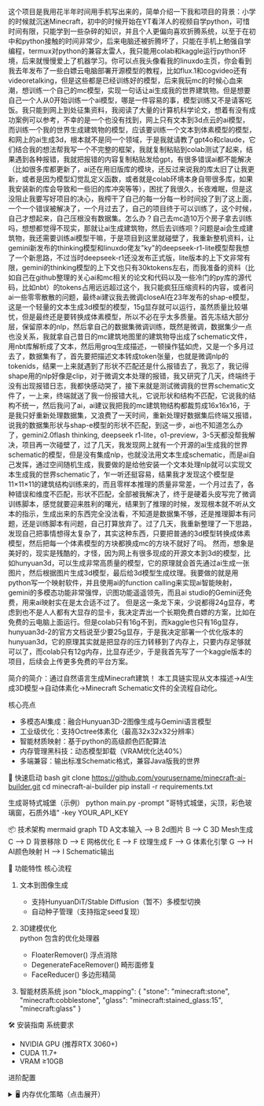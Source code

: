  这个项目是我用花半年时间用手机写出来的，简单介绍一下我和项目的背景：小学的时候就沉迷Minecraft，初中的时候开始在YT看洋人的视频自学python，可惜时间有限，只能学到一些杂碎的知识，并且个人更偏向喜欢折腾系统，以至于在初中和python接触的时间非常少，后来电脑还被折腾坏了，只能在手机上勉强自学编程，termux对python的兼容太雷人，我只能用colab和kaggle运行python环境，后来就慢慢爱上了机器学习。你可以点我头像看我的linuxdo主页，你会看到我去年发布了一些白嫖云电脑部署开源模型的教程，比如flux.1和cogvideo还有videoretalking，但是这些都是已经训练好的模型，后来我玩mc的时候心血来潮，想训练一个自己的mc模型，实现一句话让ai生成我的世界建筑物。但是想要自己一个人从0开始训练一个ai模型，哪是一件容易的事，模型训练又不是请客吃饭。我只能到网上到处征集资料，我阅读了大量的计算机科学论文，想着有没有成功案例可以参考，不幸的是一个也没有找到，网上只有文本到3d点云的ai模型，而训练一个我的世界生成建筑物的模型，应该要训练一个文本到体素模型的模型，和网上的ai生成3d，根本就不是同一个领域，于是我就请教了gpt4o和claude，它们结合我的想法帮我写一个不完整的框架，我就复制粘贴到colab测试了起来，结果遇到各种报错，我就把报错的内容复制粘贴发给gpt，有很多错误ai都不能解决（比如很多库都更新了，ai还在用旧版库的模块，还反过来说我的库太旧了让我更新，或者是因为模型幻觉乱定义函数，或者就是colab环境本身自带很多库，如果我安装新的库会导致和一些旧的库冲突等等），困扰了我很久，长夜难眠，但是这没阻止我要写好项目的决心，我榨干了自己的每一分每一秒时间投了到了这上面，一个一个错误被解决了，一个月过去了，自己的项目终于可以训练了，这个时候，自己才想起来，自己压根没有数据集。怎么办？自己去mc造10万个房子拿去训练吗，想想都觉得不现实，那就让ai生成建筑物，然后去训练呗？问题是ai会生成建筑物，我还需要训练ai模型干嘛，于是项目到这里就碰壁了，我重新整机资料，让gemini新发布的thinking模型和linuxdo佬友"ky"的deepseek-r1-lite模型帮我想了一个新思路，不过当时deepseek-r1还没发布正式版，lite版本的上下文非常有限，gemini的thinking模型的上下文也只有30ktokens左右，而我准备的资料（比如自己在github整理的关心ai和mc相关的论文和代码以及一些冷门的py库的源代码，比如nbt）的tokens占用远远超过这个，我只能疯狂压缩资料的内容，或者问ai一些零零散散的问题，最终ai建议我去微调closeAI在23年发布的shap-e模型，这是一个轻量的文本生成3d模型的模型，15g显存就可以运行，虽然质量比较堪忧，但是最终还是要转换成体素模型，所以不必在乎太多质量。首先冻结大部分层，保留原本的nlp，然后拿自己的数据集微调训练，既然是微调，数据集少一点也没关系，我就拿自己昔日的mc建筑地图里的建筑物导出成了schematic文件，用nbt库解析成了文本，然后用groq生成描述，一顿操作猛如虎，又是一个多月过去了，数据集有了，首先要把描述文本转成token张量，也就是微调nlp的tokenids，结果一上来就遇到了形状不匹配还是什么报错去了，我忘了，我记得shape用的nlp好像是clip，对于微调文本处理的报错，我又研究了几天，终端终于没有出现报错日志，我都快感动哭了，接下来就是测试微调我的世界schematic文件了，一上来，终端就送了我一份报错大礼，它说形状和结构不匹配，它说我的结构不统一，然后我问了ai，ai建议我把我的mc建筑物结构都裁剪成16x16x16，于是我只好重新处理数据集，又浪费了一天时间，重新处理好数据集后终端又报错，说我的数据集形状与shap-e模型的形状不匹配，到这一步，ai也不知道怎么办了，gemini2.0flash thinking, deepseek r1-lite，o1-preview，3-5天都没帮我解决，项目再一次碰壁了，过了几天，我发现网上就有一个开源的ai生成我的世界schematic的模型，但是没有集成nlp，也就没法用文本生成schematic，而是ai自己发挥，通过空间随机生成，我要做的是给他安装一个文本处理nlp就可以实现文本生成我的世界schematic了，乍一听还挺容易，结果我才发现这个模型是11×11×11的建筑结构训练来的，而且零样本推理的质量非常差，一个月过去了，各种错误和维度不匹配，形状不匹配，全部被我解决了，终于是硬着头皮写完了微调训练脚本，感觉就要迎来胜利的曙光，结果到了推理的时候，发现根本就不听从文本的指示，生成出来的东西完全没法看，不知道是数据集不够，还是推理脚本有问题，还是训练脚本有问题，自己打算放弃了。过了几天，我重新整理了一下思路，发现自己把事情想得太复杂了，其实这种东西，只要把普通的3d模型转换成体素模型，然后把每一个体素模型的方块都换成mc的方块不就好了吗。
 然而，想象是美好的，现实是残酷的，才怪，因为网上有很多现成的开源文本到3d的模型，比如hunyuan3d，可以生成非常高质量的模型，它的原理就会首先通过ai生成一张图片，然后根据图片生成3d模型，最后给3d模型生成纹理。我要做的就是用python写一个映射软件，并且使用ai的function calling来实现ai智能映射，gemini的多模态功能非常强悍，识图功能遥遥领先，而且ai studio的Gemini还免费，用来ai映射实在是太合适不过了。
 但是这一条龙下来，少说都得24g显存，考虑到也不是人人都有大显存的显卡，我决定弄出一个长期免费白嫖的方案，比如在免费的云电脑上面运行。但是colab只有16g不到，而kaggle也只有16g显存，hunyuan3d-2的官方文档说至少要25g显存，于是我决定部署一个优化版本的hunyuan3d，它的原理其实就是把显存的压力转移到了内存上，只要内存足够就可以了，而colab只有12g内存，比显存还少，于是我首先写了一个kaggle版本的项目，后续会上传更多免费的平台方案。
 
简介的简介：通过自然语言生成Minecraft建筑！ 本工具链实现从文本描述→AI生成3D模型→自动体素化→Minecraft Schematic文件的全流程自动化。

 核心亮点
- 多模态AI集成：融合Hunyuan3D-2图像生成与Gemini语言模型
- 工业级优化：支持Octree体素化（最高32x32x32分辨率）
- 智能材质映射：基于python的高级颜色匹配算法
- 内存管理黑科技：动态模型卸载（VRAM优化达40%）
- 多端兼容：输出标准Schematic格式，兼容Java版我的世界

 🚀 快速启动
bash
git clone https://github.com/yourusername/minecraft-ai-builder.git
cd minecraft-ai-builder
pip install -r requirements.txt

 生成哥特式城堡（示例）
python main.py -prompt "哥特式城堡，尖顶，彩色玻璃窗，石质外墙" -key YOUR_API_KEY

 📦 技术架构
mermaid
graph TD
    A文本输入 --> B 2d图片
    B --> C 3D Mesh生成
    C --> D 背景移除
    D --> E 网格优化
    E --> F 纹理生成
    F --> G 体素化引擎
    G --> H AI颜色映射
    H --> I Schematic输出

 🔧 功能特性
 核心流程
1. 文本到图像生成  
   - 支持HunyuanDiT/Stable Diffusion（暂不）多模型切换
   - 自动种子管理（支持指定seed复现）

2. 3D建模优化  
   python
    包含的优化处理器
   - FloaterRemover()   浮点消除
   - DegenerateFaceRemover()   畸形面修复
   - FaceReducer()   多边形精简

3. 智能材质系统
   json
   "block_mapping": {
     "stone": "minecraft:stone", "minecraft:cobblestone",
     "glass": "minecraft:stained_glass:15", "minecraft:glass"
   }

 🛠️ 安装指南
 系统要求
- NVIDIA GPU (推荐RTX 3060+)
- CUDA 11.7+
- VRAM ≥10GB

 进阶配置
<details>
<summary>🖥️ 内存优化策略（点击展开）</summary>

python
 内存分配策略（profile=5）
offload.profile(pipe, 
    profile_no=5,
    budgets={"*": 2200},
    pinnedMemory="i23d_worker/model")
支持5种优化模式，通过`PROFILE`参数切换
